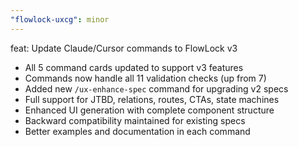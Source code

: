 ```yaml
---
"flowlock-uxcg": minor
---
```


feat: Update Claude/Cursor commands to FlowLock v3

- All 5 command cards updated to support v3 features
- Commands now handle all 11 validation checks (up from 7)
- Added new `/ux-enhance-spec` command for upgrading v2 specs
- Full support for JTBD, relations, routes, CTAs, state machines
- Enhanced UI generation with complete component structure
- Backward compatibility maintained for existing specs
- Better examples and documentation in each command
